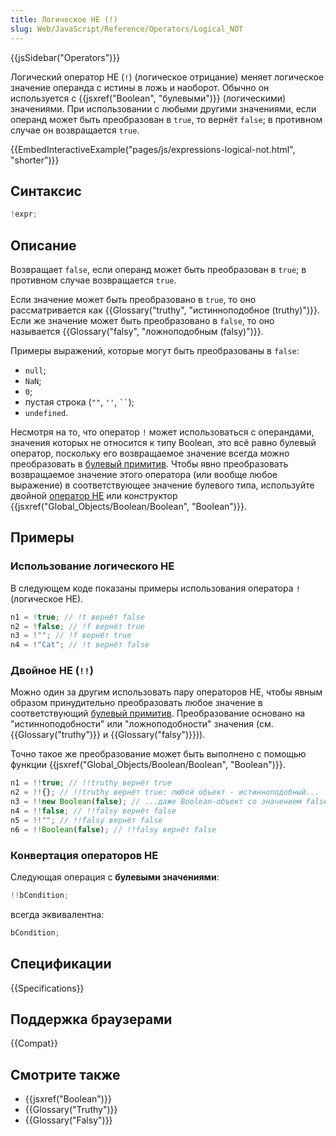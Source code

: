 ```yaml
---
title: Логическое НЕ (!)
slug: Web/JavaScript/Reference/Operators/Logical_NOT
---
```


{{jsSidebar("Operators")}}

Логический оператор НЕ (`!`) (логическое отрицание) меняет логическое значение операнда с истины в ложь и наоборот. Обычно он используется с {{jsxref("Boolean", "булевыми")}} (логическими) значениями. При использовании с любыми другими значениями, если операнд может быть преобразован в `true`, то вернёт `false`; в противном случае он возвращается `true`.

{{EmbedInteractiveExample("pages/js/expressions-logical-not.html", "shorter")}}

## Синтаксис

```js
!expr;
```

## Описание

Возвращает `false`, если операнд может быть преобразован в `true`; в противном случае возвращается `true`.

Если значение может быть преобразовано в `true`, то оно рассматривается как {{Glossary("truthy", "истинноподобное (truthy)")}}. Если же значение может быть преобразовано в `false`, то оно называется {{Glossary("falsy", "ложноподобным (falsy)")}}.

Примеры выражений, которые могут быть преобразованы в `false`:

- `null`;
- `NaN`;
- `0`;
- пустая строка (`""`, `''`, ` `` `);
- `undefined`.

Несмотря на то, что оператор `!` может использоваться с операндами, значения которых не относится к типу Boolean, это всё равно булевый оператор, поскольку его возвращаемое значение всегда можно преобразовать в [булевый примитив](/ru/docs/Web/JavaScript/Data_structures#Boolean_type). Чтобы явно преобразовать возвращаемое значение этого оператора (или вообще любое выражение) в соответствующее значение булевого типа, используйте двойной [оператор НЕ](/ru/docs/Web/JavaScript/Reference/Operators/Logical_Operators#Logical_NOT) или конструктор {{jsxref("Global_Objects/Boolean/Boolean", "Boolean")}}.

## Примеры

### Использование логического НЕ

В следующем коде показаны примеры использования оператора `!` (логическое НЕ).

```js
n1 = !true; // !t вернёт false
n2 = !false; // !f вернёт true
n3 = !""; // !f вернёт true
n4 = !"Cat"; // !t вернёт false
```

### Двойное НЕ (`!!`)

Можно один за другим использовать пару операторов НЕ, чтобы явным образом принудительно преобразовать любое значение в соответствующий [булевый примитив](/ru/docs/Web/JavaScript/Data_structures#Boolean_type).
Преобразование основано на "истинноподобности" или "ложноподобности" значения (см. {{Glossary("truthy")}} и {{Glossary("falsy")}})).

Точно такое же преобразование может быть выполнено с помощью функции {{jsxref("Global_Objects/Boolean/Boolean",
  "Boolean")}}.

```js
n1 = !!true; // !!truthy вернёт true
n2 = !!{}; // !!truthy вернёт true: любой объект - истинноподобный...
n3 = !!new Boolean(false); // ...даже Boolean-объект со значением false из вызова .valueOf()!
n4 = !!false; // !!falsy вернёт false
n5 = !!""; // !!falsy вернёт false
n6 = !!Boolean(false); // !!falsy вернёт false
```

### Конвертация операторов НЕ

Следующая операция с **булевыми значениями**:

```js
!!bCondition;
```

всегда эквивалентна:

```js
bCondition;
```

## Спецификации

{{Specifications}}

## Поддержка браузерами

{{Compat}}

## Смотрите также

- {{jsxref("Boolean")}}
- {{Glossary("Truthy")}}
- {{Glossary("Falsy")}}
